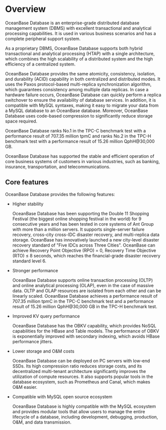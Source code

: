 # Overview

OceanBase Database is an enterprise-grade distributed database management system (DBMS) with excellent transactional and analytical processing capabilities. It is used in various business scenarios and has a complete peripheral support system.

As a proprietary DBMS, OceanBase Database supports both hybrid transactional and analytical processing (HTAP) with a single architecture, which combines the high scalability of a distributed system and the high efficiency of a centralized system.

OceanBase Database provides the same atomicity, consistency, isolation, and durability (ACID) capability in both centralized and distributed modes. It uses the Paxos protocol-based multi-replica synchronization algorithm, which guarantees consistency among multiple data replicas. In case a hardware failure occurs, OceanBase Database can quickly perform a replica switchover to ensure the availability of database services. In addition, it is compatible with MySQL syntaxes, making it easy to migrate your data from a MySQL database to an OceanBase database. Moreover, OceanBase Database uses code-based compression to significantly reduce storage space required.

OceanBase Database ranks No.1 in the TPC-C benchmark test with a performance result of 707.35 million tpmC and ranks No.2 in the TPC-H benchmark test with a performance result of 15.26 million QphH@30,000 GB.

OceanBase Database has supported the stable and efficient operation of core business systems of customers in various industries, such as banking, insurance, transportation, and telecommunications.

## Core features

OceanBase Database provides the following features:

* Higher stability

   OceanBase Database has been supporting the Double 11 Shopping Festival (the biggest online shopping festival in the world) for 9 consecutive years and has been tested in core systems of Ant Group with more than a million servers. It supports single-server failure recovery, cross-city cross-IDC disaster recovery, and multi-replica data storage. OceanBase has innovatively launched a new city-level disaster recovery standard of "Five IDCs across Three Cities". OceanBase can achieve Recovery Point Objective (RPO) = 0, Recovery Time Objective (RTO) ≤ 8 seconds, which reaches the financial-grade disaster recovery standard level 6.

* Stronger performance

   OceanBase Database supports online transaction processing (OLTP) and online analytical processing (OLAP), even in the case of massive data. OLTP and OLAP resources are isolated from each other and can be linearly scaled. OceanBase Database achieves a performance result of 707.35 million tpmC in the TPC-C benchmark test and a performance result of 15.26 million QphH@30,000 GB in the TPC-H benchmark test.

* Improved KV query performance

   OceanBase Database has the OBKV capability, which provides NoSQL capabilities for the HBase and Table models. The performance of OBKV is exponentially improved with secondary indexing, which avoids HBase performance jitters.

* Lower storage and O&M costs

   OceanBase Database can be deployed on PC servers with low-end SSDs. Its high compression ratio reduces storage costs, and its decentralized multi-tenant architecture significantly improves the utilization of compute resources. It also supports popular tools in the database ecosystem, such as Prometheus and Canal, which makes O&M easier.

* Compatible with MySQL open source ecosystem

   OceanBase Database is highly compatible with the MySQL ecosystem and provides modular tools that allow users to manage the entire lifecycle of a database, including development, debugging, production, O&M, and data transmission.